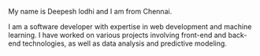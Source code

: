 My name is Deepesh lodhi and I am from Chennai.
 


I am a software developer with expertise in web development and machine learning.
 I have worked on various projects involving front-end and back-end technologies,
  as well as data analysis and predictive modeling.